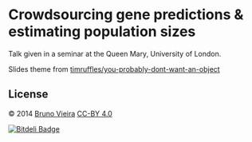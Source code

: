 Crowdsourcing gene predictions & estimating population sizes
============================================================
Talk given in a seminar at the Queen Mary, University of London.

Slides theme from [timruffles/you-probably-dont-want-an-object](//github.com/timruffles/you-probably-dont-want-an-object)

License
-------
© 2014 [Bruno Vieira](//bmpvieira.com) [CC-BY 4.0](//creativecommons.org/licenses/by/4.0/deed.en_US)


[![Bitdeli Badge](https://d2weczhvl823v0.cloudfront.net/bmpvieira/seminar14/trend.png)](https://bitdeli.com/free "Bitdeli Badge")

